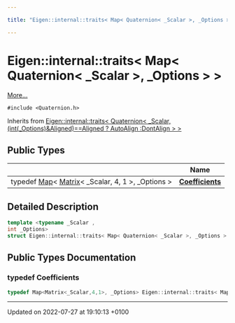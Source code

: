 ```yaml
---

title: "Eigen::internal::traits< Map< Quaternion< _Scalar >, _Options > >"

---
```


# Eigen::internal::traits< Map< Quaternion< _Scalar >, _Options > >



 [More...](#detailed-description)


`#include <Quaternion.h>`

Inherits from [Eigen::internal::traits< Quaternion< _Scalar,(int(_Options)&Aligned)==Aligned ? AutoAlign :DontAlign > >](http://example.org/classes/structeigen_1_1internal_1_1traits/)

## Public Types

|                | Name           |
| -------------- | -------------- |
| typedef <a href="http://example.org/classes/classeigen_1_1map/">Map</a>< <a href="http://example.org/classes/classeigen_1_1matrix/">Matrix</a>< _Scalar, 4, 1 >, _Options > | **[Coefficients](http://example.org/classes/structeigen_1_1internal_1_1traits_3_01map_3_01quaternion_3_01__scalar_01_4_00_01__options_01_4_01_4/#typedef-coefficients)**  |

## Detailed Description

```cpp
template <typename _Scalar ,
int _Options>
struct Eigen::internal::traits< Map< Quaternion< _Scalar >, _Options > >;
```

## Public Types Documentation

### typedef Coefficients

```cpp
typedef Map<Matrix<_Scalar,4,1>, _Options> Eigen::internal::traits< Map< Quaternion< _Scalar >, _Options > >::Coefficients;
```


-------------------------------

Updated on 2022-07-27 at 19:10:13 +0100